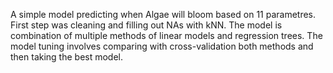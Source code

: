 A simple model predicting when Algae will bloom based on 11 parametres. First step was cleaning and filling out NAs with kNN. The model is combination of multiple methods of linear models and regression trees. The model tuning involves comparing with cross-validation both methods and then taking the best model.
